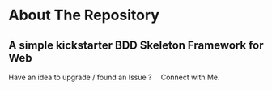<p align='center'>
  <a href='https://github.com/SriramanRaji/Java-Programs'>

[//]: # (    <img src='images/selenium_logo.png'>)
  </a>
</p>
<br>

# <p style='text-align: justify;'>About The Repository</p>

<h2 style='text-align: justify;'>A simple kickstarter BDD Skeleton Framework for Web</h2>

<p align='justify'> Have an idea to upgrade / found an Issue ? &emsp;<a style='color: coroal; text-decoration:none;' href='https://sriramanraji.github.io/SriramanRaji/contact.html'>Connect with Me.</a></p>
<br>
